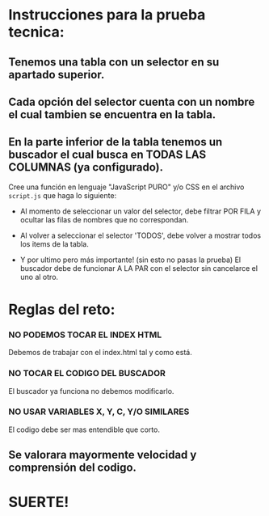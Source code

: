 # Instrucciones para la prueba tecnica:

## Tenemos una tabla con un selector en su apartado superior.

## Cada opción del selector cuenta con un nombre el cual tambien se encuentra en la tabla.

## En la parte inferior de la tabla tenemos un buscador el cual busca en TODAS LAS COLUMNAS (ya configurado).

Cree una función en lenguaje "JavaScript PURO" y/o CSS en el archivo `script.js` que haga lo siguiente:

* Al momento de seleccionar un valor del selector, debe filtrar POR FILA y ocultar las filas de nombres que no correspondan.

* Al volver a seleccionar el selector 'TODOS', debe volver a mostrar todos los items de la tabla.

* Y por ultimo pero más importante! (sin esto no pasas la prueba) El buscador debe de funcionar A LA PAR con el selector sin cancelarce el uno al otro.

# Reglas del reto:

### NO PODEMOS TOCAR EL INDEX HTML
Debemos de trabajar con el index.html tal y como está.

### NO TOCAR EL CODIGO DEL BUSCADOR
El buscador ya funciona no debemos modificarlo.

### NO USAR VARIABLES X, Y, C, Y/O SIMILARES
El codigo debe ser mas entendible que corto.

## Se valorara mayormente velocidad y comprensión del codigo.

# SUERTE!